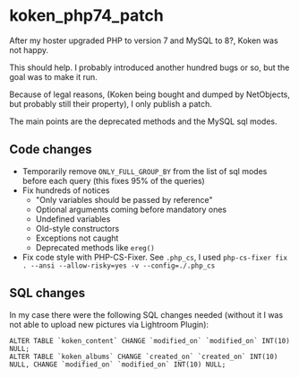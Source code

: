 # koken_php74_patch

After my hoster upgraded PHP to version 7 and MySQL to 8?, Koken was not happy.

This should help. I probably introduced another hundred bugs or so, but the goal was to make it run.

Because of legal reasons, (Koken being bought and dumped by NetObjects, but probably still their property), I only publish a patch.

The main points are the deprecated methods and the MySQL sql modes.

## Code changes

- Temporarily remove `ONLY_FULL_GROUP_BY` from the list of sql modes before each query (this fixes 95% of the queries)
- Fix hundreds of notices
	- "Only variables should be passed by reference"
	- Optional arguments coming before mandatory ones
	- Undefined variables
	- Old-style constructors
	- Exceptions not caught
	- Deprecated methods like `ereg()`
- Fix code style with PHP-CS-Fixer. See `.php_cs`, I used `php-cs-fixer fix . --ansi --allow-risky=yes -v --config=./.php_cs`

## SQL changes

In my case there were the following SQL changes needed (without it I was not able to upload new pictures via Lightroom Plugin):

```mysql
ALTER TABLE `koken_content` CHANGE `modified_on` `modified_on` INT(10) NULL;
ALTER TABLE `koken_albums` CHANGE `created_on` `created_on` INT(10) NULL, CHANGE `modified_on` `modified_on` INT(10) NULL;
```

